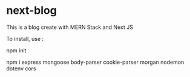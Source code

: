 # next-blog

This is a blog create with MERN Stack and Next JS

To install, use :

npm init

npm i express mongoose body-parser cookie-parser morgan nodemon dotenv cors
